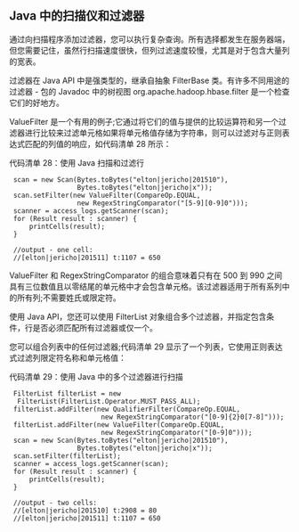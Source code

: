 ## Java 中的扫描仪和过滤器

通过向扫描程序添加过滤器，您可以执行复杂查询。所有选择都发生在服务器端，但您需要记住，虽然行扫描速度很快，但列过滤速度较慢，尤其是对于包含大量列的宽表。

过滤器在 Java API 中是强类型的，继承自抽象 FilterBase 类。有许多不同用途的过滤器 - 包的 Javadoc 中的树视图 org.apache.hadoop.hbase.filter 是一个检查它们的好地方。

ValueFilter 是一个有用的例子;它通过将它们的值与提供的比较运算符和另一个过滤器进行比较来过滤单元格如果将单元格值存储为字符串，则可以过滤对与正则表达式匹配的列值的响应，如代码清单 28 所示：

代码清单 28：使用 Java 扫描和过滤行

```
 scan = new Scan(Bytes.toBytes("elton|jericho|201510"),
                 Bytes.toBytes("elton|jericho|x"));
 scan.setFilter(new ValueFilter(CompareOp.EQUAL,
                 new RegexStringComparator("[5-9][0-9]0")));
 scanner = access_logs.getScanner(scan);
 for (Result result : scanner) {
     printCells(result);
 }

 //output - one cell:
 //[elton|jericho|201511] t:1107 = 650

```

ValueFilter 和 RegexStringComparator 的组合意味着只有在 500 到 990 之间具有三位数值且以零结尾的单元格中才会包含单元格。该过滤器适用于所有系列中的所有列;不需要姓氏或限定符。

使用 Java API，您还可以使用 FilterList 对象组合多个过滤器，并指定包含条件，行是否必须匹配所有过滤器或仅一个。

您可以组合列表中的任何过滤器;代码清单 29 显示了一个列表，它使用正则表达式过滤列限定符名称和单元格值：

代码清单 29：使用 Java 中的多个过滤器进行扫描

```
 FilterList filterList = new  
  FilterList(FilterList.Operator.MUST_PASS_ALL);
 filterList.addFilter(new QualifierFilter(CompareOp.EQUAL,
                       new RegexStringComparator("[0-9]{2}0[7-8]")));
 filterList.addFilter(new ValueFilter(CompareOp.EQUAL,
                       new RegexStringComparator("[0-9]0")));
 scan = new Scan(Bytes.toBytes("elton|jericho|201510"),
                 Bytes.toBytes("elton|jericho|x"));
 scan.setFilter(filterList);
 scanner = access_logs.getScanner(scan);
 for (Result result : scanner) {
     printCells(result);
 }

 //output - two cells:
 //[elton|jericho|201510] t:2908 = 80
 //[elton|jericho|201511] t:1107 = 650

```